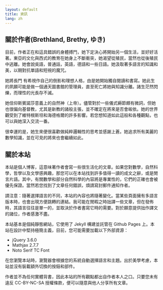 ```yaml
---
layout: default
title: 資訊
lang: zh
---
```


## 關於作者(Brethland, Brethy, ゆき)

目前，作者正在和這具錯誤的身體搏鬥，她下定決心將開始另一個生活，並好好活著。東亞的文化與西式的教育在她身上不斷衝突，她渴望從殖民，當然也從後殖民中逃離。她會說吳語，普通話，英語，德語和一些日語。她汲取著多語言的知識和美，以期對抗單語和短視的魔咒。

她將長門 有希視作自己的倒影和理想人格，由是她開始獨自閱讀和書寫。她此生的夙願可能是做一個通天圖書館的管理員，直至死亡將她與知識分離。諸生茫然閃爍，而理性的光長存不滅。

她信仰斯賓諾莎意義上的自然神（上帝）。儘管對於一些儀式縟節頗有微詞，但她也很偏向基督教，尤其是新教的諸般主張，並不確定在將來是否會皈依。她的世界觀受到了維特根斯坦和海德格爾的許多影響。若您想知道如此這般和各種觀點，也可以與她深入交流一番。

很幸運的是，她生來便很喜歡做純粹邏輯性的思考並感謝上蒼。她追求所有美麗的數學知識，並在可見的將來也會繼續如此。

## 關於本站

本站是個人博客，這意味著作者會寫一些很生活化的文章。如果您對數學，自然科學，哲學以及文學感興趣，那您可以在本站找到許多值得一讀的成文之辭，或是閒言片語。其中，有關數學和部分自然科學的內容將是專業性的，它們的正確也會被優先保證。當然若您找到了文章任何錯誤，煩請寫封郵件通知作者。

請注意：隨著選擇語言的不同，本站的內容也將隨著變化。當某些頁面擁有多語言版本時，也會出現方便跳轉的連結。我可能在閒暇之時拙譯一些文章，但在發佈時，其語言往往是單一的，並取決於作者書寫它時的需要。對於願意提供拙作譯文的諸位，作者感激不盡。

本站基本是個純靜態網站，它使用了 Jekyll 構建並託管在 Github Pages 上。本站在設計中堅持極簡主義，目前，您可能需要加載以下外部資源：
- jQuery 3.6.0
- Mathjax 2.7.7
- Noto Serif TC Font

在您瀏覽本站時，瀏覽器會根據您的系統自動選擇語言和主題。出於美學考慮，本站並沒有裝載額外切換的按鈕和部件。

作者並不為任何實體背書，因此本站的所有觀點都出自作者本人之口。只要您未有違反 CC-BY-NC-SA 授權條款，便可以隨意與他人分享所有文章。